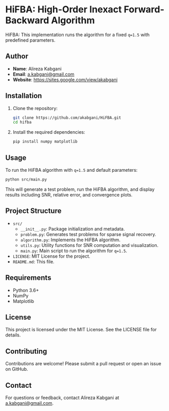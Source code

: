 # HiFBA: High-Order Inexact Forward-Backward Algorithm

HiFBA: This implementation runs the algorithm for a fixed `q=1.5` with predefined parameters.

## Author

- **Name**: Alireza Kabgani
- **Email**: a.kabgani@gmail.com
- **Website**: https://sites.google.com/view/akabgani

## Installation

1. Clone the repository:

   ```bash
   git clone https://github.com/akabgani/HiFBA.git
   cd hifba
   ```

2. Install the required dependencies:

   ```bash
   pip install numpy matplotlib
   ```

## Usage

To run the HiFBA algorithm with `q=1.5` and default parameters:

```bash
python src/main.py
```

This will generate a test problem, run the HiFBA algorithm, and display results including SNR, relative error, and convergence plots.

## Project Structure

- `src/`
  - `__init__.py`: Package initialization and metadata.
  - `problem.py`: Generates test problems for sparse signal recovery.
  - `algorithm.py`: Implements the HiFBA algorithm.
  - `utils.py`: Utility functions for SNR computation and visualization.
  - `main.py`: Main script to run the algorithm for `q=1.5`.
- `LICENSE`: MIT License for the project.
- `README.md`: This file.

## Requirements

- Python 3.6+
- NumPy
- Matplotlib

## License

This project is licensed under the MIT License. See the LICENSE file for details.

## Contributing

Contributions are welcome! Please submit a pull request or open an issue on GitHub.

## Contact

For questions or feedback, contact Alireza Kabgani at a.kabgani@gmail.com.
